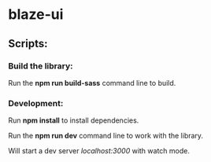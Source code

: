 # blaze-ui

## Scripts:

### Build the library:

Run the **npm run build-sass** command line to build.

### Development:

Run **npm install** to install dependencies.

Run the **npm run dev** command line to work with the library.

Will start a dev server *localhost:3000* with watch mode. 